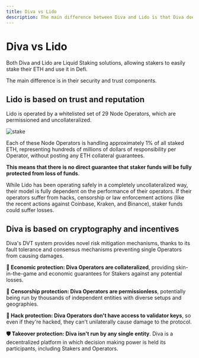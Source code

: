 ```yaml
---
title: Diva vs Lido
description: The main difference between Diva and Lido is that Diva doesn't require any trust in Operators, thanks to trustless cryptographic mechanisms.
---
```


# Diva vs Lido

Both Diva and Lido are Liquid Staking solutions, allowing stakers to easily stake their ETH and use it in Defi.

The main difference is in their security and trust components.

## Lido is based on trust and reputation

Lido is operated by a whitelisted set of 29 Node Operators, which are permissioned and uncollateralized.

<div style={{textAlign: 'center'}}>

![stake](img/Lido-comp.png)
</div>

Each of these Node Operators is handling approximately 1% of all staked ETH, representing hundreds of millions of dollars of responsibility per Operator, without posting any ETH collateral guarantees.

**This means that there is no direct guarantee that staker funds will be fully protected from loss of funds**.

While Lido has been operating safely in a completely uncollateralized way, their model is fully dependent on the performance of their operators. If their operators suffer from hacks, censorship or law enforcement actions (like the recent actions against Coinbase, Kraken, and Binance), staker funds could suffer losses.

## Diva is based on cryptography and incentives

Diva's DVT system provides novel risk mitigation mechanisms, thanks to its fault tolerance and consensus mechanisms preventing single Operators from causing damages.

**🏦 Economic protection: Diva Operators are collateralized**, providing skin-in-the-game and economic guarantees for Stakers against any potential losses.

**💬 Censorship protection: Diva Operators are permissionless**, potentially being run by thousands of independent entities with diverse setups and geographies.

**🔐 Hack protection: Diva Operators don't have access to validator keys**, so even if they're hacked, they can't unilaterally cause damage to the protocol.

**🛡️ Takeover protection: Diva isn't run by any single entity**. Diva is a decentralized platform in which decision making power is held its participants, including Stakers and Operators.
